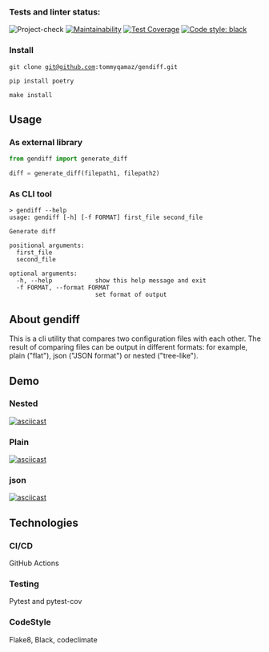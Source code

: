 ### Tests and linter status:

![Project-check](https://github.com/tommyqamaz/python-project-lvl2/actions/workflows/project-check.yml/badge.svg)
[![Maintainability](https://api.codeclimate.com/v1/badges/cdc4111210f3539c20be/maintainability)](https://codeclimate.com/github/tommyqamaz/python-project-lvl2/maintainability)
[![Test Coverage](https://api.codeclimate.com/v1/badges/cdc4111210f3539c20be/test_coverage)](https://codeclimate.com/github/tommyqamaz/python-project-lvl2/test_coverage)
[![Code style: black](https://img.shields.io/badge/code%20style-black-000000.svg)](https://github.com/psf/black)
### Install
<code>git clone git@github.com:tommyqamaz/gendiff.git</code>

<code>pip install poetry</code>

<code>make install</code>
## Usage

### As external library

```python
from gendiff import generate_diff

diff = generate_diff(filepath1, filepath2)
```

### As CLI tool

```
> gendiff --help
usage: gendiff [-h] [-f FORMAT] first_file second_file

Generate diff

positional arguments:
  first_file
  second_file

optional arguments:
  -h, --help            show this help message and exit
  -f FORMAT, --format FORMAT
                        set format of output
```

## About gendiff
This is a cli utility that compares two configuration files with each other. The result of comparing files can be output in different formats: for example, plain ("flat"), json ("JSON format") or nested ("tree-like").
## Demo
### Nested
[![asciicast](https://asciinema.org/a/Yj8qVarAbMEZiSboOwx5lZFSE.svg)](https://asciinema.org/a/Yj8qVarAbMEZiSboOwx5lZFSE)
### Plain
[![asciicast](https://asciinema.org/a/CTfHD8nRjxNDDdPKYfOe1TCpF.svg)](https://asciinema.org/a/CTfHD8nRjxNDDdPKYfOe1TCpF)
### json
[![asciicast](https://asciinema.org/a/x1SPqVw9Mu0qQ5mJTplfXGyEh.svg)](https://asciinema.org/a/x1SPqVw9Mu0qQ5mJTplfXGyEh)
## Technologies
### CI/CD
GitHub Actions
### Testing
Pytest and pytest-cov
### CodeStyle
Flake8, Black, codeclimate
